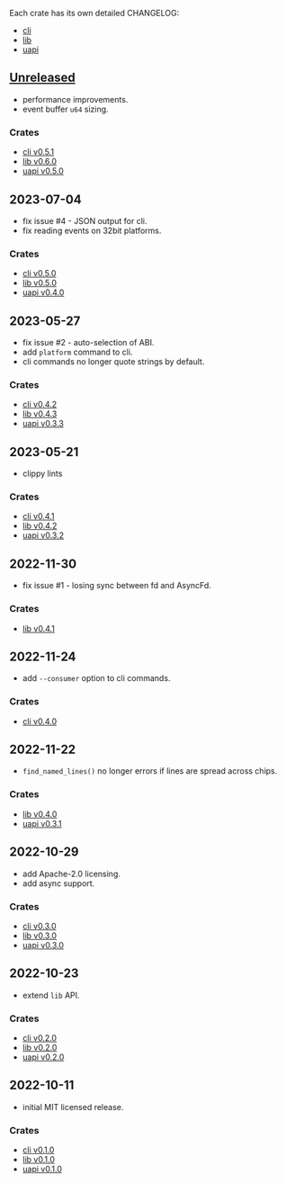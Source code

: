 Each crate has its own detailed CHANGELOG:

- [cli](cli/CHANGELOG.md)
- [lib](lib/CHANGELOG.md)
- [uapi](uapi/CHANGELOG.md)

## [Unreleased]

 - performance improvements.
 - event buffer `u64` sizing.

### Crates

 - [cli v0.5.1](cli/CHANGELOG.md)
 - [lib v0.6.0](lib/CHANGELOG.md)
 - [uapi v0.5.0](uapi/CHANGELOG.md)

## 2023-07-04

 - fix issue #4 - JSON output for cli.
 - fix reading events on 32bit platforms.

### Crates

 - [cli v0.5.0](cli/CHANGELOG.md#v0.5.0)
 - [lib v0.5.0](lib/CHANGELOG.md#v0.5.0)
 - [uapi v0.4.0](uapi/CHANGELOG.md#v0.4.0)

## 2023-05-27

 - fix issue #2 - auto-selection of ABI.
 - add `platform` command to cli.
 - cli commands no longer quote strings by default.

### Crates

 - [cli v0.4.2](cli/CHANGELOG.md#v0.4.2)
 - [lib v0.4.3](lib/CHANGELOG.md#v0.4.3)
 - [uapi v0.3.3](uapi/CHANGELOG.md#v0.3.3)

## 2023-05-21

 - clippy lints

### Crates

 - [cli v0.4.1](cli/CHANGELOG.md#v0.4.1)
 - [lib v0.4.2](lib/CHANGELOG.md#v0.4.2)
 - [uapi v0.3.2](uapi/CHANGELOG.md#v0.3.2)

## 2022-11-30

 - fix issue #1 - losing sync between fd and AsyncFd.

### Crates

 - [lib v0.4.1](lib/CHANGELOG.md#v0.4.1)

## 2022-11-24

 - add `--consumer` option to cli commands.

### Crates


 - [cli v0.4.0](cli/CHANGELOG.md#v0.4.0)

## 2022-11-22

 - `find_named_lines()` no longer errors if lines are spread across chips.

### Crates

 - [lib v0.4.0](lib/CHANGELOG.md#v0.4.0)
 - [uapi v0.3.1](uapi/CHANGELOG.md#v0.3.1)

## 2022-10-29

 - add Apache-2.0 licensing.
 - add async support.

### Crates

 - [cli v0.3.0](cli/CHANGELOG.md#v0.3.0)
 - [lib v0.3.0](lib/CHANGELOG.md#v0.3.0)
 - [uapi v0.3.0](uapi/CHANGELOG.md#v0.3.0)

## 2022-10-23

 - extend `lib` API.

### Crates

 - [cli v0.2.0](cli/CHANGELOG.md#v0.2.0)
 - [lib v0.2.0](lib/CHANGELOG.md#v0.2.0)
 - [uapi v0.2.0](uapi/CHANGELOG.md#v0.2.0)

## 2022-10-11

 - initial MIT licensed release.

### Crates

 - [cli v0.1.0](cli/CHANGELOG.md#v0.1.0)
 - [lib v0.1.0](lib/CHANGELOG.md#v0.1.0)
 - [uapi v0.1.0](uapi/CHANGELOG.md#v0.1.0)

[Unreleased]: https://github.com/warthog618/gpiocdev-rs/compare/lib-v0.5.0...HEAD

